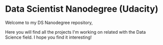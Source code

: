 # Data Scientist Nanodegree (Udacity)

Welcome to my DS Nanodegree repository,

Here you will find all the projects I'm working on related with the Data Science field. I hope you find it interesting!

